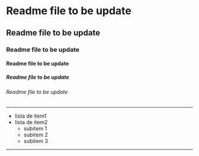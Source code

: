 # Readme file to be update

## Readme file to be update

### Readme file to be update

#### Readme file to be update

##### Readme file to be update

###### Readme file to be update

---

-   lista de item1
-   lista de item2
    -   subitem 1
    -   subitem 2
    *   subitem 3

---
